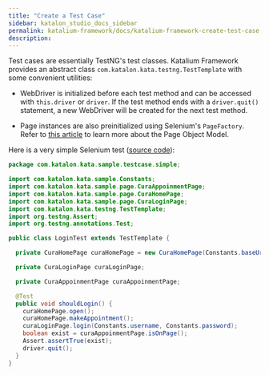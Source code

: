 ```yaml
---
title: "Create a Test Case" 
sidebar: katalon_studio_docs_sidebar
permalink: katalium-framework/docs/katalium-framework-create-test-case.html
description:
---
```


Test cases are essentially TestNG's test classes. Katalium Framework provides an abstract class `com.katalon.kata.testng.TestTemplate` with some convenient utilities:

* WebDriver is initialized before each test method and can be accessed with `this.driver` or `driver`. If the test method ends with a `driver.quit()` statement, a new WebDriver will be created for the next test method.

* Page instances are also preinitialized using Selenium's `PageFactory`. Refer to [this article](/katalium-framework/docs/katalium-framework-page-object-model.html) to learn more about the Page Object Model.

Here is a very simple Selenium test ([source code](https://github.com/katalon-studio/katalium-sample/blob/master/src/test/java/com/katalon/kata/sample/testcase/simple/LoginTest.java)):

```java
package com.katalon.kata.sample.testcase.simple;

import com.katalon.kata.sample.Constants;
import com.katalon.kata.sample.page.CuraAppoinmentPage;
import com.katalon.kata.sample.page.CuraHomePage;
import com.katalon.kata.sample.page.CuraLoginPage;
import com.katalon.kata.testng.TestTemplate;
import org.testng.Assert;
import org.testng.annotations.Test;

public class LoginTest extends TestTemplate {

  private CuraHomePage curaHomePage = new CuraHomePage(Constants.baseUrl);

  private CuraLoginPage curaLoginPage;

  private CuraAppoinmentPage curaAppoinmentPage;

  @Test
  public void shouldLogin() {
    curaHomePage.open();
    curaHomePage.makeAppointment();
    curaLoginPage.login(Constants.username, Constants.password);
    boolean exist = curaAppoinmentPage.isOnPage();
    Assert.assertTrue(exist);
    driver.quit();
  }
}
```